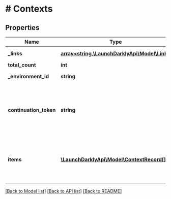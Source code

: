 # # Contexts

## Properties

Name | Type | Description | Notes
------------ | ------------- | ------------- | -------------
**_links** | [**array<string,\LaunchDarklyApi\Model\Link>**](Link.md) | The location and content type of related resources | [optional]
**total_count** | **int** | The number of contexts | [optional]
**_environment_id** | **string** | The environment ID where the context was evaluated |
**continuation_token** | **string** | An obfuscated string that references the last context instance on the previous page of results. You can use this for pagination, however, we recommend using the &lt;code&gt;next&lt;/code&gt; link instead. | [optional]
**items** | [**\LaunchDarklyApi\Model\ContextRecord[]**](ContextRecord.md) | A collection of contexts. Can include multiple versions of contexts that have the same &lt;code&gt;kind&lt;/code&gt; and &lt;code&gt;key&lt;/code&gt;, but different &lt;code&gt;applicationId&lt;/code&gt;s. |

[[Back to Model list]](../../README.md#models) [[Back to API list]](../../README.md#endpoints) [[Back to README]](../../README.md)

